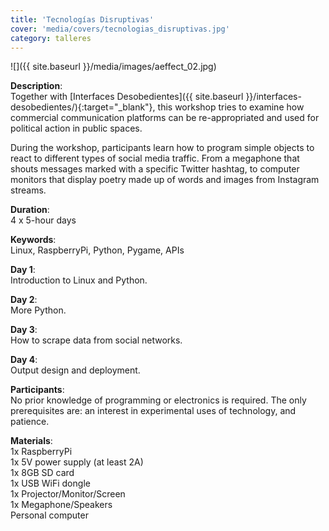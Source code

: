 ```yaml
---
title: 'Tecnologías Disruptivas'
cover: 'media/covers/tecnologias_disruptivas.jpg'
category: talleres
---
```

![]({{ site.baseurl }}/media/images/aeffect_02.jpg)

**Description**:  
Together with [Interfaces Desobedientes]({{ site.baseurl }}/interfaces-desobedientes/){:target="_blank"}, this workshop tries to examine how commercial communication platforms can be re-appropriated and used for political action in public spaces.

During the workshop, participants learn how to program simple objects to react to different types of social media traffic. From a megaphone that shouts messages marked with a specific Twitter hashtag, to computer monitors that display poetry made up of words and images from Instagram streams.

**Duration**:  
4 x 5-hour days

**Keywords**:  
Linux, RaspberryPi, Python, Pygame, APIs

**Day 1**:  
Introduction to Linux and Python.

**Day 2**:  
More Python.

**Day 3**:  
How to scrape data from social networks.

**Day 4**:  
Output design and deployment.

**Participants**:  
No prior knowledge of programming or electronics is required. The only prerequisites are: an interest in experimental uses of technology, and patience.

**Materials**:  
1x RaspberryPi  
1x 5V power supply (at least 2A)  
1x 8GB SD card  
1x USB WiFi dongle  
1x Projector/Monitor/Screen  
1x Megaphone/Speakers  
Personal computer
